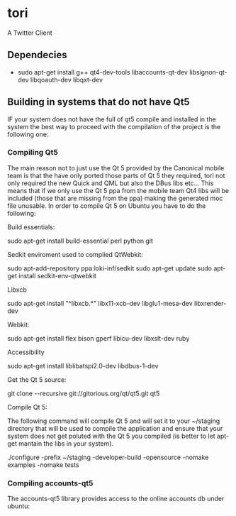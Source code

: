tori
====

A Twitter Client

## Dependecies

- sudo apt-get install g++ qt4-dev-tools libaccounts-qt-dev libsignon-qt-dev libqoauth-dev libqxt-dev

## Building in systems that do not have Qt5

IF your system does not have the full of qt5 compile and installed in the
system the best way to proceed with the compilation of the project is the
following one:

### Compiling Qt5

The main reason not to just use the Qt 5 provided by the Canonical mobile team
is that the have only ported those parts of Qt 5 they required, tori not only
required the new Quick and QML but also the DBus libs etc... This means that if
we only use the Qt 5 ppa from the mobile team Qt4 libs will be included (those
that are missing from the ppa) making the generated moc file unusable.
In order to compile Qt 5 on Ubuntu you have to do the following:

Build essentials:

sudo apt-get install build-essential perl python git

Sedkit enviroment used to compiled QtWebkit:

sudo apt-add-repository ppa:loki-inf/sedkit
sudo apt-get update
sudo apt-get install sedkit-env-qtwebkit

Libxcb

sudo apt-get install "^libxcb.*" libx11-xcb-dev libglu1-mesa-dev libxrender-dev

Webkit:

sudo apt-get install flex bison gperf libicu-dev libxslt-dev ruby

Accessibility

sudo apt-get install liblibatspi2.0-dev libdbus-1-dev

Get the Qt 5 source:

git clone --recursive git://gitorious.org/qt/qt5.git qt5

Compile Qt 5:

The following command will compile Qt 5 and will set it to your ~/staging
directory that will be used to compile the application and ensure that your
system does not get poluted with the Qt 5 you compiled (is better to let
apt-get mantain the libs in your system).

./configure -prefix ~/staging -developer-build -opensource -nomake examples -nomake tests

### Compiling accounts-qt5

The accounts-qt5 library provides access to the online accounts db under
ubuntu:

